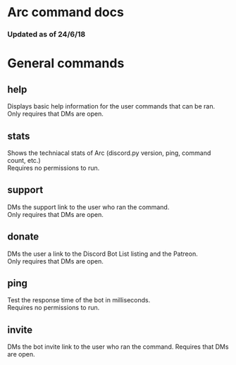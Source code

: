 # Arc command docs
### Updated as of 24/6/18  

# General commands  
## help
Displays basic help information for the user commands that can be ran.  
Only requires that DMs are open.  
## stats
Shows the techniacal stats of Arc (discord.py version, ping, command count, etc.)  
Requires no permissions to run.  
## support  
DMs the support link to the user who ran the command.  
Only requires that DMs are open.  
## donate  
DMs the user a link to the Discord Bot List listing and the Patreon.  
Only requires that DMs are open.  
## ping
Test the response time of the bot in milliseconds.  
Requires no permissions to run.
## invite
DMs the bot invite link to the user who ran the command.
Requires that DMs are open.

